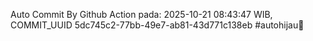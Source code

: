 Auto Commit By Github Action pada: 2025-10-21 08:43:47 WIB, COMMIT_UUID 5dc745c2-77bb-49e7-ab81-43d771c138eb #autohijau🗿
